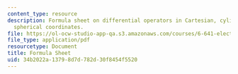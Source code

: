 ```yaml
---
content_type: resource
description: Formula sheet on differential operators in Cartesian, cylindrical, and
  spherical coordinates.
file: https://ol-ocw-studio-app-qa.s3.amazonaws.com/courses/6-641-electromagnetic-fields-forces-and-motion-spring-2009/34b2022a13798d7d782d30f8454f5520_MIT6_641s09_study02.pdf
file_type: application/pdf
resourcetype: Document
title: Formula Sheet
uid: 34b2022a-1379-8d7d-782d-30f8454f5520
---
```

